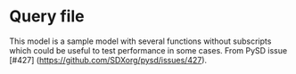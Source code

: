 Query file
==========

This model is a sample model with several functions without subscripts which could be useful to test performance in some cases. From PySD issue [#427]
(https://github.com/SDXorg/pysd/issues/427).

